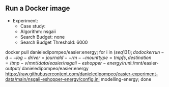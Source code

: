 
## Run a Docker image

 - Experiment: 
   - Case study: 
   - Algorithm: nsgaii
   - Search Budget: none
   - Search Budget Threshold: 6000

docker pull danieledipompeo/easier:energy; for i in $(seq 1 31); do docker run -d --log-driver=journald --rm --mount type=tmpfs,destination=/tmp -v /mnt/data/easier/nsgaii-eshopper-energy/run$i:/mnt/easier-output/ danieledipompeo/easier:energy https://raw.githubusercontent.com/danieledipompeo/easier-experiment-data/main/nsgaii-eshopper-energy/config.ini modelling-energy; done 

